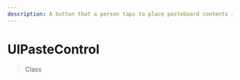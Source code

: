 ```yaml
---
description: A button that a person taps to place pasteboard contents in your app.
---
```


# UIPasteControl

> Class



